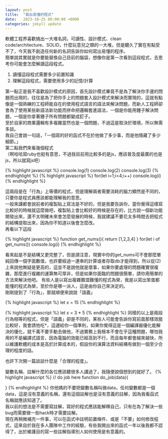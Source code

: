 ```yaml
---
layout: post
title:  "寫出易懂的程式"
date:   2023-10-25 00:00:00 +0000
categories: jekyll update
---
```

軟體工程界喜歡搞出一大堆名詞，可讀性、設計模式、clean code/architecture、SOLID，什麼玩意兒之類的一大堆，但是聽久了實在有點受不了，今天我不創造任何新的名詞告訴你如何寫出易懂的程序。  
簡單說其實就是你要能替換自己目前的腦袋，想像你是第一次看到這段程式，去思考你可能會怎麼解讀這段程式。  
1. 讀懂這段程式需要多少前置知識
2. 理解這段程式，需要使用多少的記憶/計算

第一點正是我不喜歡設計模式的原因，首先設計模式畢竟不是為了解決你手邊的問題而出現的，往往是為了把你手上的問題套入設計模式來解決而實現的，這就有點像是一個熟練的工程師能自在的使用程式語言的語法來解決問題，而新人工程師卻會為了使用某些新語法新功能而拼命把邏輯套進語法，一個是你能用錘子解決問題，一個是你拿著錘子所有問題都變成釘子。  
至於自家的商業邏輯有多複雜當然也是一個問題，不過這是取決於環境，所以無需多談。  
我自己會說一句話，「一個寫的好的函式不在於他做了多少事，而是他隱藏了多少細節。」  
第二點我們來看幾個程式  
（啊哈哈寫ruby也挺有意思，不過我目前用比較多的是js，應該普及度最廣的也是js，所以就寫js吧）

{% highlight javascript %}
console.log(1)
console.log(2)
console.log(3)
{% endhighlight %}
{% highlight javascript %}
for(let i=1;i<4;i++)
  console.log(i)
{% endhighlight %}

這兩段是在「行為」上等價的程式，但是理解兩者需要消耗的腦力顯然是不同的，只要你是程式員應該都能理解我的意思。  
一般來講都會說前者的複製貼上寫法是不好的，但是我要告訴你，當你覺得這樣寫比較好的時候就這麼做吧，複製貼上會比較好的時候是存在的，比方說一個新功能開發出來，還不太明確未來會怎麼發展的時候，我就建議不要花太多時間去把程式的結構提取出來，因為你不知道以後會怎麼改。  
再看以下這段  

{% highlight javascript %}
function get_nums(){
    return [1,2,3,4]
}
for(let i of get_nums())
  console.log(i)
{% endhighlight %}

看來起是不是結構又更完整了，但是請注意，現實中你的get_nums可不會那麼單純回傳一個字面數值，也許要經過一連串的計算或者存取db才能得到，所以從(2)上來說他無疑是更高的，這並不是說他就是壞事，如果你要處理的問題確實很複雜，那麼進行複雜的運算無可厚非，但是如果你面臨的問題很簡單，請你用簡單的方法來解決他吧。
有些人是以寫出複雜艱澀難懂的程式為榮，我是以寫出笨蛋都能懂的程式為榮，至於你是哪一派人，這是由你自己來決定的。  
剛剛提到了「行為」，那就順便來說說「語義」

{% highlight javascript %}
let x = 15
{% endhighlight %}

{% highlight javascript %}
let x = 3 * 5
{% endhighlight %}
同樣的以上是兩段行為相等的程式，但是「語義」卻是不同的，某些人可能會告訴你寫前面那樣效能比較好，我會請他吃*，這邊給你一個準則，如果你覺得這是一個編譯器優化能解決的優化，就千萬不要手動去做他，不過實務上我根本不會在乎這種問題，哪怕我用的不是編譯式語言，因為電腦的效能已經高到不行，而且每年都會越來越快，所以維護軟體的成本是高於計算成本的，假設你的演算法資料結構有做到一個至少合理的程度的話。

也許下次開一篇談談什麼是「合理的程度」。

變數名稱、註解什麼的各位應該聽很多人講過了，我隨便說個想到的就好了。
{% highlight javascript %}
// do job here
function do_job(data){

}
{% endhighlight %}
你他媽的不要把變數名稱叫做data，任何變數都是一個data，這是沒有意義的名稱，還有這個註解也是沒有意義的註解，因為我看函式名稱就應該知道了。  
我以前的想法是不需要寫註解，寫好的程式應該能解釋自己，只有在為了解決一些bug而需要做一些hack時才需要註解。  
現在再稍微補充一件事，可以在函式中註明前置條件、或是「不要」如何修改程式，這來自於我在多人團隊中工作的經驗，有些我開出來的函式一年以後我都不認得了，出於維護目的寫一些註解指導別人如何使用是有意義的。